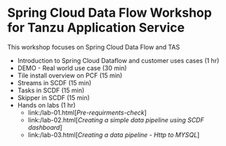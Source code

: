 # Spring Cloud Data Flow Workshop for Tanzu Application Service

This workshop focuses on Spring Cloud Data Flow and TAS

* Introduction to Spring Cloud Dataflow and customer uses cases (1 hr)
* DEMO - Real world use case (30 min)
* Tile install overview on PCF (15 min)
* Streams in SCDF (15 min)
* Tasks in SCDF  (15 min)
* Skipper in SCDF (15 min)
* Hands on labs (1 hr)
    * link:/lab-01.html[_Pre-requirments-check_]
    * link:/lab-02.html[_Creating a simple data pipeline using SCDF dashboard_]
    * link:/lab-03.html[_Creating a data pipeline  - Http to MYSQL_]
